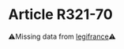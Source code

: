 # Article R321-70

⚠️Missing data from [legifrance](https://www.legifrance.gouv.fr/codes/article_lc/LEGIARTI000006266292)⚠️